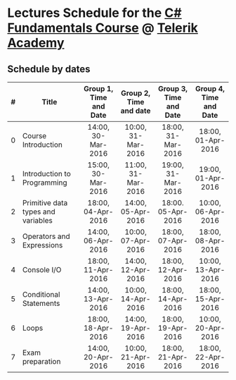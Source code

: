 #   Lectures Schedule for the [C# Fundamentals Course](http://telerikacademy.com/Courses/Courses/Details/323) @ [Telerik Academy](http://academy.telerik.com)


##  Schedule by dates

| #    | Title                              | Group 1, Time and Date | Group 2, Time and date | Group 3, Time and Date | Group 4, Time and Date |
| ---- | ---------------------------------- | :--------------------: | :--------------------: | :--------------------: | :--------------------: |
| 0    | Course Introduction                | 14:00, 30-Mar-2016     | 10:00, 31-Mar-2016     | 18:00, 31-Mar-2016     | 18:00, 01-Apr-2016     |
| 1    | Introduction to Programming        | 15:00, 30-Mar-2016     | 11:00, 31-Mar-2016     | 19:00, 31-Mar-2016     | 19:00, 01-Apr-2016     |
| 2    | Primitive data types and variables | 18:00, 04-Apr-2016     | 14:00, 05-Apr-2016     | 18:00. 05-Apr-2016     | 10:00, 06-Apr-2016     |
| 3    | Operators and Expressions          | 14:00, 06-Apr-2016     | 10:00, 07-Apr-2016     | 18:00, 07-Apr-2016     | 18:00, 08-Apr-2016     |
| 4    | Console I/O                        | 18:00, 11-Apr-2016     | 14:00, 12-Apr-2016     | 18:00, 12-Apr-2016     | 10:00, 13-Apr-2016     |
| 5    | Conditional Statements             | 14:00, 13-Apr-2016     | 10:00, 14-Apr-2016     | 18:00, 14-Apr-2016     | 18:00, 15-Apr-2016     |
| 6    | Loops                              | 18:00, 18-Apr-2016     | 14:00, 19-Apr-2016     | 18:00, 19-Apr-2016     | 10:00, 20-Apr-2016     |
| 7    | Exam preparation                   | 14:00, 20-Apr-2016     | 10:00, 21-Apr-2016     | 18:00, 21-Apr-2016     | 18:00, 22-Apr-2016     |

<!-- ##  Schedule by slots in week -->

<!--
| Time\Day      | Mon  | Tue  | Wed  | Thu  | Fri  |
| ------------- | ---- | ---- | ---- | ---- | ---- |
| 10:00 - 14:00 |      | HTML | C# 1 | C# 2 |      |
| 14:00 - 18:00 |      | C# 1 | C# 2 | HTML | HTML |
| 18:00 - 22:00 | C# 1 | C# 1 | HTML | C# 2 | C# 2 | -->
